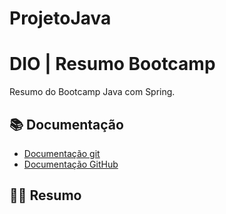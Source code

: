 # ProjetoJava

# DIO | Resumo Bootcamp

Resumo do Bootcamp Java com Spring.

## 📚 Documentação

- [Documentação git](https://git-scm.com/doc)
- [Documentação GitHub](https://docs.github.com/pt)

## 👩‍💻 Resumo
